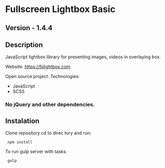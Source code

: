 # Fullscreen Lightbox Basic

## Version - 1.4.4

## Description
JavaScript lightbox library for presenting images, videos in overlaying box.

Website: https://fslightbox.com

Open source project.
Technologies:
- JavaScript
- SCSS
### No jQuery and other dependencies.

## Instalation
Clone repository cd to direc tory and run:
````
 npm install
 ````
 
To run gulp server with tasks:
````
 gulp
 ````
